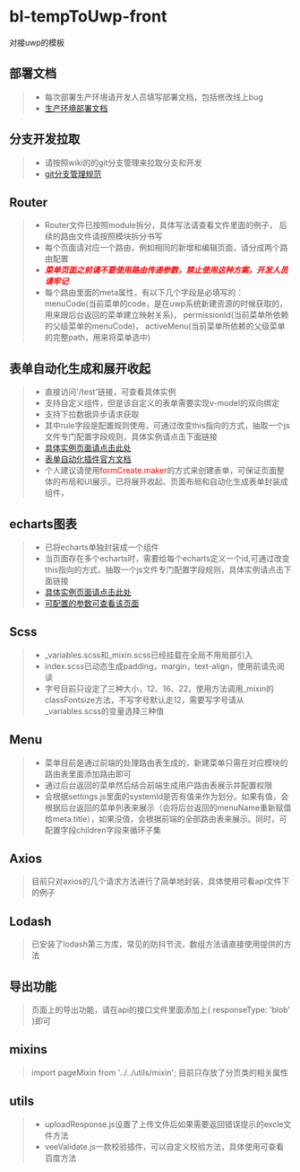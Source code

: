 # bl-tempToUwp-front
对接uwp的模板
## 部署文档
> - 每次部署生产环境请开发人员填写部署文档，包括修改线上bug
> - [生产环境部署文档](./生产环境部署文档.md)

## 分支开发拉取
> - 请按照wiki的的git分支管理来拉取分支和开发
> - [git分支管理规范](https://wiki.digi800.com/pages/viewpage.action?pageId=27663699)
## Router
> - Router文件已按照module拆分，具体写法请查看文件里面的例子， 后续的路由文件请按照模块拆分书写
> - 每个页面请对应一个路由，例如相同的新增和编辑页面，请分成两个路由配置
> - **_<font color='red'>菜单页面之前请不要使用路由传递参数，禁止使用这种方案，开发人员请牢记</font>_**
> - 每个路由里面的meta属性，有以下几个字段是必填写的：
> menuCode(当前菜单的code，是在uwp系统新建资源的时候获取的，用来跟后台返回的菜单建立映射关系)，
> permissionId(当前菜单所依赖的父级菜单的menuCode)，
> activeMenu(当前菜单所依赖的父级菜单的完整path，用来将菜单选中)
## 表单自动化生成和展开收起
> - 直接访问'/test'链接，可查看具体实例
> - 支持自定义组件，但是该自定义的表单需要实现v-model的双向绑定
> - 支持下拉数据异步请求获取
> - 其中rule字段是配置规则使用，可通过改变this指向的方式，抽取一个js文件专门配置字段规则，具体实例请点击下面链接
> - [具体实例页面请点击此处](./src/views/formTemplate/index.vue)
> - [表单自动化插件官方文档](http://www.form-create.com/v2/guide/#%E4%B8%8B%E8%BD%BD)
> - 个人建议请使用<font color='red'>formCreate.maker</font>的方式来创建表单，可保证页面整体的布局和UI展示。已将展开收起、页面布局和自动化生成表单封装成组件，
## echarts图表
> - 已将echarts单独封装成一个组件
> - 当页面存在多个echarts时，需要给每个echarts定义一个id,可通过改变this指向的方式，抽取一个js文件专门配置字段规则，具体实例请点击下面链接
> - [具体实例页面请点击此处](./src/views/trendChart/index.vue)
> - [可配置的参数可查看该页面](./src/components/echarts/index.vue)
## Scss
> - _variables.scss和_mixin.scss已经挂载在全局不用局部引入
> - index.scss已动态生成padding，margin，text-align，使用前请先阅读
> - 字号目前只设定了三种大小，12、16、22，使用方法调用_mixin的classFontsize方法，不写字号默认走12，需要写字号请从_variables.scss的变量选择三种值
## Menu
> - 菜单目前是通过前端的处理路由表生成的，新建菜单只需在对应模块的路由表里面添加路由即可
> - 通过后台返回的菜单然后结合前端生成用户路由表展示并配置权限
> - 会根据settings.js里面的systemId是否有值来作为划分。如果有值，会根据后台返回的菜单列表来展示（会将后台返回的menuName重新赋值给meta.title），如果没值，会根据前端的全部路由表来展示。同时，可配置字段children字段来循环子集
## Axios
> 目前只对axios的几个请求方法进行了简单地封装，具体使用可看api文件下的例子
## Lodash
> 已安装了lodash第三方库，常见的防抖节流，数组方法请直接使用提供的方法
## 导出功能
> 页面上的导出功能，请在api的接口文件里面添加上{ responseType: 'blob' }即可
## mixins
> import pageMixin from '../../utils/mixin'; 目前只存放了分页类的相关属性
## utils
>  - uploadResponse.js设置了上传文件后如果需要返回错误提示的excle文件方法
> - veeValidate.js一款校验插件，可以自定义校验方法，具体使用可查看百度方法
